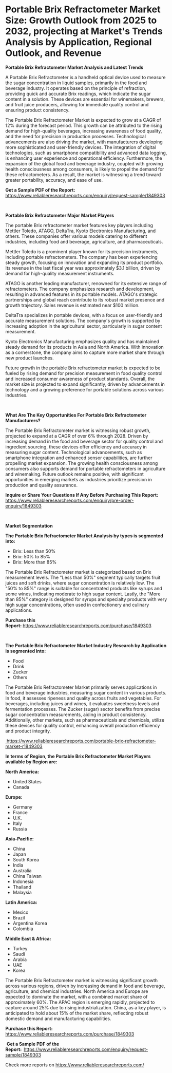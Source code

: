 <p><h1>Portable Brix Refractometer Market Size: Growth Outlook from 2025 to 2032, projecting at Market's Trends Analysis by Application, Regional Outlook, and Revenue</h1></p><p><strong>Portable Brix Refractometer Market Analysis and Latest Trends</strong></p>
<p><p>A Portable Brix Refractometer is a handheld optical device used to measure the sugar concentration in liquid samples, primarily in the food and beverage industry. It operates based on the principle of refraction, providing quick and accurate Brix readings, which indicate the sugar content in a solution. These devices are essential for winemakers, brewers, and fruit juice producers, allowing for immediate quality control and ensuring product consistency.</p><p>The Portable Brix Refractometer Market is expected to grow at a CAGR of 12% during the forecast period. This growth can be attributed to the rising demand for high-quality beverages, increasing awareness of food quality, and the need for precision in production processes. Technological advancements are also driving the market, with manufacturers developing more sophisticated and user-friendly devices. The integration of digital technologies, such as smartphone compatibility and advanced data logging, is enhancing user experience and operational efficiency. Furthermore, the expansion of the global food and beverage industry, coupled with growing health consciousness among consumers, is likely to propel the demand for these refractometers. As a result, the market is witnessing a trend toward greater portability, accuracy, and ease of use.</p></p>
<p><strong>Get a Sample PDF of the Report:&nbsp;</strong> <a href="https://www.reliableresearchreports.com/enquiry/request-sample/1849303?utm_campaign=3581&utm_medium=2&utm_source=Github&utm_content=ia&utm_term=11042025&utm_id=portable-brix-refractometer">https://www.reliableresearchreports.com/enquiry/request-sample/1849303</a></p>
<p>&nbsp;</p>
<p><strong>Portable Brix Refractometer Major Market Players</strong></p>
<p><p>The portable Brix refractometer market features key players including Mettler Toledo, ATAGO, DeltaTra, Kyoto Electronics Manufacturing, and others. These companies offer various models catering to different industries, including food and beverage, agriculture, and pharmaceuticals.</p><p>Mettler Toledo is a prominent player known for its precision instruments, including portable refractometers. The company has been experiencing steady growth, focusing on innovation and expanding its product portfolio. Its revenue in the last fiscal year was approximately $3.1 billion, driven by demand for high-quality measurement instruments.</p><p>ATAGO is another leading manufacturer, renowned for its extensive range of refractometers. The company emphasizes research and development, resulting in advanced features in its portable models. ATAGO's strategic partnerships and global reach contribute to its robust market presence and growth trajectory. Sales revenue is estimated near $100 million.</p><p>DeltaTra specializes in portable devices, with a focus on user-friendly and accurate measurement solutions. The company's growth is supported by increasing adoption in the agricultural sector, particularly in sugar content measurement.</p><p>Kyoto Electronics Manufacturing emphasizes quality and has maintained steady demand for its products in Asia and North America. With innovation as a cornerstone, the company aims to capture more market share through new product launches.</p><p>Future growth in the portable Brix refractometer market is expected to be fueled by rising demand for precision measurement in food quality control and increased consumer awareness of product standards. Overall, the market size is projected to expand significantly, driven by advancements in technology and a growing preference for portable solutions across various industries.</p></p>
<p>&nbsp;</p>
<p><strong>What Are The Key Opportunities For Portable Brix Refractometer Manufacturers?</strong></p>
<p><p>The Portable Brix Refractometer market is witnessing robust growth, projected to expand at a CAGR of over 6% through 2028. Driven by increasing demand in the food and beverage sector for quality control and ingredient sourcing, these devices offer efficiency and accuracy in measuring sugar content. Technological advancements, such as smartphone integration and enhanced sensor capabilities, are further propelling market expansion. The growing health consciousness among consumers also supports demand for portable refractometers in agriculture and winemaking. Future outlook remains positive, with significant opportunities in emerging markets as industries prioritize precision in production and quality assurance.</p></p>
<p><strong>Inquire or Share Your Questions If Any Before Purchasing This Report:</strong> <a href="https://www.reliableresearchreports.com/enquiry/pre-order-enquiry/1849303?utm_campaign=3581&utm_medium=2&utm_source=Github&utm_content=ia&utm_term=11042025&utm_id=portable-brix-refractometer">https://www.reliableresearchreports.com/enquiry/pre-order-enquiry/1849303</a></p>
<p>&nbsp;</p>
<p><strong>Market Segmentation</strong></p>
<p><strong>The Portable Brix Refractometer Market Analysis by types is segmented into:</strong></p>
<p><ul><li>Brix: Less than 50%</li><li>Brix: 50% to 85%</li><li>Brix: More than 85%</li></ul></p>
<p><p>The Portable Brix Refractometer market is categorized based on Brix measurement levels. The "Less than 50%" segment typically targets fruit juices and soft drinks, where sugar concentration is relatively low. The "50% to 85%" range is suitable for concentrated products like syrups and some wines, indicating moderate to high sugar content. Lastly, the "More than 85%" category is designed for syrups and specialty products with very high sugar concentrations, often used in confectionery and culinary applications.</p></p>
<p><strong>Purchase this Report:&nbsp;</strong><a href="https://www.reliableresearchreports.com/purchase/1849303?utm_campaign=3581&utm_medium=2&utm_source=Github&utm_content=ia&utm_term=11042025&utm_id=portable-brix-refractometer">https://www.reliableresearchreports.com/purchase/1849303</a></p>
<p>&nbsp;</p>
<p><strong>The Portable Brix Refractometer Market Industry Research by Application is segmented into:</strong></p>
<p><ul><li>Food</li><li>Drink</li><li>Zucker</li><li>Others</li></ul></p>
<p><p>The Portable Brix Refractometer Market primarily serves applications in food and beverage industries, measuring sugar content in various products. In food, it assesses ripeness and quality across fruits and vegetables. For beverages, including juices and wines, it evaluates sweetness levels and fermentation processes. The Zucker (sugar) sector benefits from precise sugar concentration measurements, aiding in product consistency. Additionally, other markets, such as pharmaceuticals and chemicals, utilize these devices for quality control, enhancing overall production efficiency and product integrity.</p></p>
<p><a href="https://www.reliableresearchreports.com/portable-brix-refractometer-market-r1849303?utm_campaign=3581&utm_medium=2&utm_source=Github&utm_content=ia&utm_term=11042025&utm_id=portable-brix-refractometer">&nbsp;https://www.reliableresearchreports.com/portable-brix-refractometer-market-r1849303</a></p>
<p><strong>In terms of Region, the Portable Brix Refractometer Market Players available by Region are:</strong></p>
<p>
    <p> <strong> North America: </strong>
        <ul>
            <li>United States</li>
            <li>Canada</li>
        </ul>
        </p> 
    <p> <strong> Europe: </strong>
        <ul>
            <li>Germany</li>
            <li>France</li>
            <li>U.K.</li>
            <li>Italy</li>
            <li>Russia</li>
        </ul>
        </p> 
    <p> <strong> Asia-Pacific: </strong>
        <ul>
            <li>China</li>
            <li>Japan</li>
            <li>South Korea</li>
            <li>India</li>
            <li>Australia</li>
            <li>China Taiwan</li>
            <li>Indonesia</li>
            <li>Thailand</li>
            <li>Malaysia</li>
        </ul>
        </p> 
    <p> <strong> Latin America: </strong>
        <ul>
            <li>Mexico</li>
            <li>Brazil</li>
            <li>Argentina Korea</li>
            <li>Colombia</li>
        </ul>
        </p> 
    <p> <strong> Middle East & Africa: </strong>
        <ul>
            <li>Turkey</li>
            <li>Saudi</li>
            <li>Arabia</li>
            <li>UAE</li>
            <li>Korea</li>
        </ul>
    </p>
    </p>
<p><p>The Portable Brix Refractometer market is witnessing significant growth across various regions, driven by increasing demand in food and beverage, agriculture, and chemical industries. North America and Europe are expected to dominate the market, with a combined market share of approximately 60%. The APAC region is emerging rapidly, projected to capture around 25% due to rising industrialization. China, as a key player, is anticipated to hold about 15% of the market share, reflecting robust domestic demand and manufacturing capabilities.</p></p>
<p><strong>Purchase this Report: </strong><a href="https://www.reliableresearchreports.com/purchase/1849303?utm_campaign=3581&utm_medium=2&utm_source=Github&utm_content=ia&utm_term=11042025&utm_id=portable-brix-refractometer">https://www.reliableresearchreports.com/purchase/1849303</a></p>
<p>&nbsp;<strong>Get a Sample PDF of the Report:&nbsp;&nbsp;</strong><a href="https://www.reliableresearchreports.com/enquiry/request-sample/1849303?utm_campaign=3581&utm_medium=2&utm_source=Github&utm_content=ia&utm_term=11042025&utm_id=portable-brix-refractometer">https://www.reliableresearchreports.com/enquiry/request-sample/1849303</a></p>
<p><strong></strong></p>
<p>Check more reports on <a href="https://www.reliableresearchreports.com/?utm_campaign=3581&utm_medium=2&utm_source=Github&utm_content=ia&utm_term=11042025&utm_id=portable-brix-refractometer">https://www.reliableresearchreports.com/</a></p>